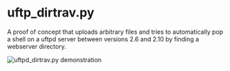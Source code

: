 # uftp_dirtrav.py
A proof of concept that uploads arbitrary files and tries to automatically pop a shell on a uftpd server between versions 2.6 and 2.10 by finding a webserver directory.

![uftpd_dirtrav.py demonstration](https://aaronesau.com/files/blog/6_uftpd_dirtrav_gif.gif)
